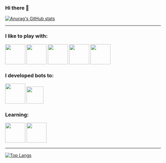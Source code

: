 ### Hi there 👋

[![Anurag's GitHub stats](https://github-readme-stats.vercel.app/api?username=EUK136&show_icons=true)](https://github.com/anuraghazra/github-readme-stats)

---
### I like to play with:

<p align="left">
<img width="65" height="65" src="https://cdn.jsdelivr.net/gh/devicons/devicon/icons/html5/html5-original-wordmark.svg"/>
<img width="65" height="65" src="https://cdn.jsdelivr.net/gh/devicons/devicon/icons/css3/css3-original-wordmark.svg" />
<img width="65" height="65" src="https://cdn.jsdelivr.net/gh/devicons/devicon/icons/javascript/javascript-original.svg" />
<img width="65" height="65" src="https://cdn.jsdelivr.net/gh/devicons/devicon/icons/angularjs/angularjs-original.svg" />
<img width="65" height="65" src="https://cdn.jsdelivr.net/gh/devicons/devicon/icons/nodejs/nodejs-original-wordmark.svg"/>
<p>

### I developed bots to:

<p align="left">
<img width="65" height="65" src="https://cdn.jsdelivr.net/gh/devicons/devicon/icons/discordjs/discordjs-original-wordmark.svg" />
<img width="55" height="55" src="https://upload.wikimedia.org/wikipedia/commons/8/83/Telegram_2019_Logo.svg">
<p>

### Learning:

<p align="left">
<img width="65" height="65" src="https://cdn.jsdelivr.net/gh/devicons/devicon/icons/python/python-original.svg"/>
<img width="65" height="65" src="https://cdn.jsdelivr.net/gh/devicons/devicon/icons/javascript/javascript-original.svg" />
<p>

---

[![Top Langs](https://github-readme-stats.vercel.app/api/top-langs/?username=EUK136&layout=compact)](https://github.com/anuraghazra/github-readme-stats)